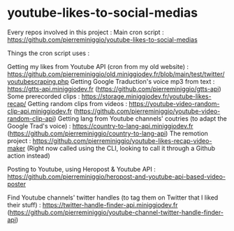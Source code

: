 # youtube-likes-to-social-medias

Every repos involved in this project : 
Main cron script :
https://github.com/pierreminiggio/youtube-likes-to-social-medias

Things the cron script uses :

Getting my likes from Youtube API (cron from my old website) : https://github.com/pierreminiggio/old.miniggiodev.fr/blob/main/test/twitter/youtubescraping.php
Getting Google Traduction's voice mp3 from text : https://gtts-api.miniggiodev.fr (https://github.com/pierreminiggio/gtts-api)
Some prerecorded clips : https://storage.miniggiodev.fr/youtube-likes-recap/
Getting random clips from videos : https://youtube-video-random-clip-api.miniggiodev.fr (https://github.com/pierreminiggio/youtube-video-random-clip-api)
Getting lang from Youtube channels' coutries (to adapt the Google Trad's voice) : https://country-to-lang-api.miniggiodev.fr (https://github.com/pierreminiggio/country-to-lang-api)
The remotion project : https://github.com/pierreminiggio/youtube-likes-recap-video-maker (Right now called using the CLI, looking to call it through a Github action instead)

Posting to Youtube, using Heropost & Youtube API : https://github.com/pierreminiggio/heropost-and-youtube-api-based-video-poster

Find Youtube channels' twitter handles (to tag them on Twitter that I liked their stuff) : https://twitter-handle-finder-api.miniggiodev.fr (https://github.com/pierreminiggio/youtube-channel-twitter-handle-finder-api)
